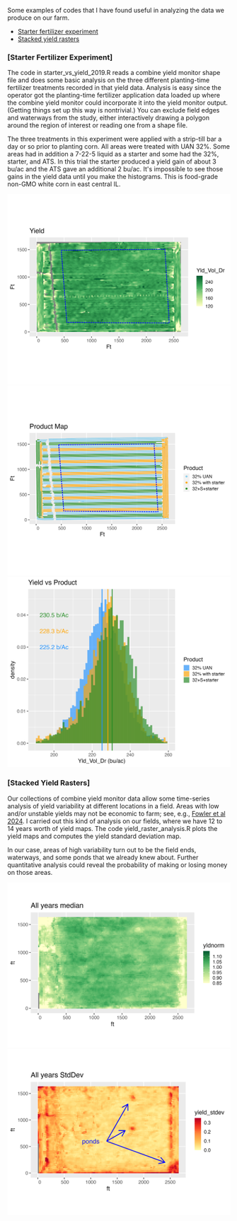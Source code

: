 Some examples of codes that I have found useful in analyzing the data we produce on our farm.
- [Starter fertilizer experiment](#starter-fertilizer-experiment)
- [Stacked yield rasters](#stacked-yield-rasters)

### [Starter Fertilizer Experiment] 
 
The code in starter_vs_yield_2019.R reads a combine yield monitor shape file and does some basic analysis on the three different planting-time fertilizer treatments recorded in that yield data.  Analysis is easy since the operator got the planting-time fertilizer application data loaded up where the combine yield monitor could incorporate it into the yield monitor output.  (Getting things set up this way is nontrivial.)  You can exclude field edges and waterways from the study, either interactively drawing a polygon around the region of interest or reading one from a shape file.

The three treatments in this experiment were applied with a strip-till bar a day or so prior to planting corn.  All areas were treated with UAN 32%.  Some areas had in addition a 7-22-5 liquid as a starter and some had the 32%, starter, and ATS.  In this trial the starter produced a yield gain of about 3 bu/ac and the ATS gave an additional 2 bu/ac.  It's impossible to see those gains in the yield data until you make the histograms.  This is food-grade non-GMO white corn in east central IL. 

![Yield map](starter_vs_yield_2019_a.png)
![Product map](starter_vs_yield_2019_b.png)
![Yield histograms](starter_vs_yield_2019_c.png)

### [Stacked Yield Rasters] 

Our collections of combine yield monitor data allow some time-series analysis of yield variability at different locations in a field.  Areas with low and/or unstable yields may not be economic to farm; see, e.g., [Fowler et al 2024](https://www.nature.com/articles/s41598-024-51155-y).  I carried out this kind of analysis on our fields, where we have 12 to 14 years worth of yield maps.  The code yield_raster_analysis.R plots the yield maps and computes the yield standard deviation map.

In our case, areas of high variability turn out to be the field ends, waterways, and some ponds that we already knew about.  Further quantitative analysis could reveal the probability of making or losing money on those areas.

![Stacked yield map](Yield_median.png)
![StdDev map](Yield_stdev.png)


<!-- comment 
<p align="center">
  <img src="starter_vs_yield_2019_a.png" width="400" height="330">
  <img src="starter_vs_yield_2019_b.png" width="400" height="330">
  <img src="starter_vs_yield_2019_c.png" width="400" height="300">
</p>
-->
